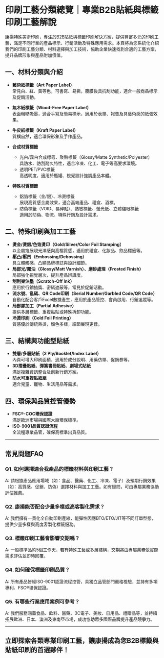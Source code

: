 # 印刷工藝分類總覽｜專業B2B貼紙與標籤印刷工藝解說

康揚特殊美術印刷，專注於B2B貼紙與標籤印刷解決方案，提供豐富多元的印刷工藝，滿足不同行業的產品標示、行銷活動及特殊應用需求。本頁將為您系統化介紹我們的印刷工藝分類、材料選擇與加工技術，協助企業快速找到合適的工藝方案，提升品牌形象與產品附加價值。

## 一、材料分類與介紹

- **藝術紙標籤（Art Paper Label）**  
  常見白、紅、黃等色，可書寫、易撕，覆膜後具抗刮功能，適合一般商品標示及促銷活動。
- **無木紙標籤（Wood-Free Paper Label）**  
  表面粗糙吸墨，適合手寫及簡易標示，適用於表單、報告及具藝術感的紙張效果。
- **牛皮紙標籤（Kraft Paper Label）**  
  質樸自然，適合環保形象及手作產品。
- **合成材質標籤**  
  - 光白/霧白合成標籤、聚酯標籤（Glossy/Matte Synthetic/Polyester）  
    具防水、防刮耐久特性，適合冷凍、化工、電子等高要求環境。
  - 透明PET/PVC標籤  
    高透明度，適用於瓶罐、視覺設計強調產品本體。

- **特殊材質標籤**  
  - 鋁箔標籤（金/銀）、冷燙標籤  
    展現高質感金屬效果，適合高端產品、禮盒、酒標。
  - 防偽標籤（VOID、易碎貼）、熱敏標籤、螢光紙、立體貓眼標籤  
    適用於防偽、物流、特殊行銷及設計需求。

## 二、特殊印刷與加工工藝

- **燙金/燙銀/色箔燙印（Gold/Silver/Color Foil Stamping）**  
  以金屬箔展現光澤感與高檔質感，適用於禮盒、化妝品、飲品標籤等。
- **壓凸/壓凹（Embossing/Debossing）**  
  具立體觸感，凸顯品牌標誌與設計細節。
- **局部光/霧油（Glossy/Matt Varnish）、磨砂處理（Frosted Finish）**  
  局部強化視覺層次，提升產品辨識度。
- **刮刮樂油墨（Scratch-Off Ink）**  
  應用於行銷抽獎、密碼遮蔽等，常見於促銷活動。
- **流水號、亂碼、QR Code印刷（Serial Number/Garbled Code/QR Code）**  
  自動化配合客戶Excel數據產生，應用於產品管控、會員啟用、行銷追蹤等。
- **局部膠加工（Partial Adhesive）**  
  提供多層標籤、重複黏貼或特殊拆卸功能。
- **冷燙印刷（Cold Foil Printing）**  
  質感優於傳統熱燙，顏色多樣，細節展現更佳。

## 三、結構與功能型貼紙

- **雙層/多層貼紙（2 Ply/Booklet/Index Label）**  
  內頁可增大印刷面積，適用於成分說明、用藥仿單、促銷券等。
- **3D摺疊貼紙、彈簧書冊貼紙、劇場式貼紙**  
  滿足複雜資訊整合及創新行銷方案。
- **防水可重複貼紙組**  
  適合兒童、寵物、生活用品等需求。

## 四、環保與品質控管優勢

- **FSC®-COC環保認證**  
  滿足歐洲市場與國際大廠環保標準。
- **ISO-9001品質認證流程**  
  全流程專業品管，確保高標準出貨品質。

---

## 常見問題FAQ

### Q1. 如何選擇適合我產品的標籤材料與印刷工藝？
A: 請根據產品應用場域（如：食品、醫藥、化工、冷凍、電子）及預期行銷效果（如：高質感、促銷、防偽）選擇材料與加工工藝。如有疑問，可由專屬業務協助評估推薦。

### Q2. 康揚能否配合少量多樣或高客製化需求？
A: 我們擁有一貫化全自動印刷產線，能彈性因應BTO/ETO/JIT等不同訂單型態，提供少量多樣與高度客製化標籤服務。

### Q3. 標籤印刷工藝會影響交期嗎？
A: 一般標準品約5個工作天，若有特殊工藝或多層結構，交期將由專屬業務依實際需求評估並即時回覆。

### Q4. 如何確保標籤印刷品質？
A: 所有產品皆經ISO-9001認證流程控管，具獨立品管部門嚴格檢驗，並持有多項專利、FSC®環保認證。

### Q5. 有哪些行業應用案例可參考？
A: 我們服務涵蓋食品、飲料、醫藥、3C電子、美妝、日用品、禮贈品等，並持續拓展歐洲、日本、澳洲及東南亞市場，成功協助眾多國際品牌提升產品競爭力。

---

## 立即探索各類專業印刷工藝，讓康揚成為您B2B標籤與貼紙印刷的首選夥伴！
